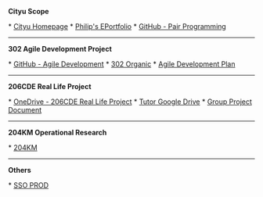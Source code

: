 <html>

<body>

<p><B>Cityu Scope</B></p>
* <a href="https://www.cityu.edu.hk/" target="_blank">Cityu Homepage</a>
* <a href="https://sites.google.com/view/300add2019itb203" target="_blank">Philip's EPortfolio</a>
* <a href="https://github.com/wawa1991/pairprogramming" target="_blank">GitHub - Pair Programming</a>
<hr>

<p><B>302 Agile Development Project</B></p>
* <a href="https://github.com/cu302cemgp3/302CEM" target="_blank">GitHub - Agile Development</a>
* <a href="https://302.winkoxd.com/" target="_blank">302 Organic</a>
* <a href="https://portland-my.sharepoint.com/:x:/g/personal/hwhui8-c_ad_cityu_edu_hk/EXFKFcyGFm1Ms89gjKTg1nIBUc6SOF0DFg-4oc-lk6igwg?e=rNZA9R" target="_blank">Agile Development Plan</a>    
<hr>
    
<p><B>206CDE Real Life Project</B></p>
* <a href="https://portland-my.sharepoint.com/:f:/g/personal/hwhui8-c_ad_cityu_edu_hk/EoSDAIK92aVJuIiHAcQaZ9kBnEV46UJEFX31MZJRrurZDQ?e=q7szto" target="_blank">OneDrive - 206CDE Real Life Project</a>
* <a href="https://goo.gl/vR2qjr" target="_blank">Tutor Google Drive</a>
* <a href="https://drive.google.com/drive/folders/1fVN5XhPmD7JvsYRG9kzzEJalorQTsvnz" target="_blank">Group Project Document</a>
<hr>
    
<p><B>204KM Operational Research</B></p>
* <a href="http://personal.cityu.edu.hk/~dcccclau/or/" target="_blank">204KM</a>
<hr>
<p><B>Others</B></p>
* <a href="http://ebusiness.schenker.com.hk/SSO/login.html" target="_blank">SSO PROD</a>

</body>
</html>

